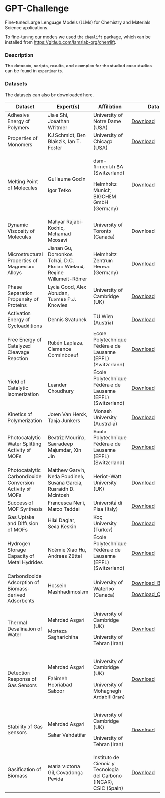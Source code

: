 # GPT-Challenge

Fine-tuned Large Lenguage Models (LLMs) for Chemistry and Materials Science applications.

To fine-tuning our models we used the `chemlift` package, which can be installed from https://github.com/lamalab-org/chemlift.


### Description

The datasets, scripts, results, and examples for the studied case studies can be found in `experiments`.


### Datasets

The datasets can also be downloaded here.

| Dataset | Expert(s) | Affiliation | Data |
| -------- | -------- | -------- |-------- |
| Adhesive Energy of Polymers | Jiale Shi, Jonathan Whitmer | University of Notre Dame (USA) |[Download](experiments/01_Materials_and_Properties/AdE_polymers/DatasetExplore/train_polymers.csv?raw=true)|
| Properties of Monomers | KJ Schmidt, Ben Blaiszik, Ian T. Foster | University of Chicago (USA) | [Download](experiments/01_Materials_and_Properties/Prop_monomers/DatasetExplore/train_monomers.csv?raw=true) |
| Melting Point of Molecules | <p>Guillaume Godin</p><p>Igor Tetko</p> | <p>dsm-firmenich SA (Switzerland)</p><p>Helmholtz Munich; BIGCHEM GmbH (Germany)</p> | [Download](experiments/01_Materials_and_Properties/MeltingPoint_molecules/DatasetExplore/train_meltingPoint_noDuplicates.csv?raw=true) |
| Dynamic Viscosity of Molecules | Mahyar Rajabi-Kochic, Mohamad Moosavi | University of Toronto (Canada) | [Download](experiments/01_Materials_and_Properties/DynamicViscosity_molecules/Viscosity_dataset.csv?raw=true) |
| Microstructural Properties of Magnesium Alloys | Jianan Gu, Domonkos Tolnai, D.C. Florian Wieland, Regine Willumeit-Römer | Helmholtz Zentrum Hereon (Germany) | [Download](experiments/01_Materials_and_Properties/Prop_MgAlloys/DatasetExplore/HEREON_final.csv?raw=true) |
| Phase Separation Propensity of Proteins | Lydia Good, Alex Abrudan, Tuomas P.J. Knowles | University of Cambridge (UK) | [Download](experiments/01_Materials_and_Properties/PhaseSep_proteins/DatasetExplore/LLPS_all.csv?raw=true) |
| Activation Energy of Cycloadditions | Dennis Svatunek | TU Wien (Austria) | [Download](experiments/02_Reactions_and_Synthesis/ActivationEnergy_cycloadditions/DatasetExplore/ClickActivationE.csv?raw=true) |
| Free Energy of Catalyzed Cleavage Reaction | Rubén Laplaza, Clemence Corminboeuf | École Polytechnique Fédérale de Lausanne (EPFL) (Switzerland) | [Download](experiments/02_Reactions_and_Synthesis/FreeEnergy_cleavageReact/DatasetExplore/NiCatalysis.csv?raw=true) |
| Yield of Catalytic Isomerization | Leander Choudhury | École Polytechnique Fédérale de Lausanne (EPFL) (Switzerland) | [Download](experiments/02_Reactions_and_Synthesis/Yield_isomerisation/DatasetExpore/Isomerisation_train.csv?raw=true) |
| Kinetics of Polymerization | Joren Van Herck, Tanja Junkers | Monash University (Australia) | [Download](experiments/02_Reactions_and_Synthesis/Kinetics_polymerization/DatasetExplore/Polymerization.csv?raw=true) |
| Photocatalytic Water Splitting Activity of MOFs | Beatriz Mouriño, Sauradeep Majumdar, Xin Jin | École Polytechnique Fédérale de Lausanne (EPFL) (Switzerland) | [Download](experiments/02_Reactions_and_Synthesis/Photocat_waterSplitting_MOFs/MOFs_photocatalysis.csv?raw=true) |
| Photocatalytic Carbondioxide Conversion Activity of MOFs | Matthew Garvin, Neda Poudineh, Susana Garcia, Ruaraidh D. McIntosh | Heriot-Watt University (UK) | [Download](experiments/02_Reactions_and_Synthesis/Photocat_CO2conversion_MOFs/PhotocatCO2conversionMOFs_dataset.csv?raw=true) |
| Success of MOF Synthesis | Francesca Nerli, Marco Taddei | Universitá di Pisa (Italy) | [Download](experiments/02_Reactions_and_Synthesis/MOF_synthesis/DatasetExplore/MOF_synthesis_train.csv?raw=true) |
| Gas Uptake and Diffusion of MOFs | Hilal Daglar, Seda Keskin | Koç University (Turkey) | [Download](experiments/03_Systems_and_Applications/GasUptakeDiffusion_MOFs/DatasetExplore/Helium.csv?raw=true) |
| Hydrogen Storage Capacity of Metal Hydrides | Noémie Xiao Hu, Andreas Züttel | École Polytechnique Fédérale de Lausanne (EPFL) (Switzerland) | [Download](experiments/03_Systems_and_Applications/H2storage_metalHydrides/DatasetExplore/NiCatalysis.csv?raw=true) |
| Carbondioxide Adsorption of Biomass-derived Adsorbents | Hossein Mashhadimoslem | University of Waterloo (Canada) | <p>[Download_BET](experiments/03_Systems_and_Applications/CO2ads_biomassAdsorbents/BET_dataset.csv?raw=true)</p><p>[Download_CO2ads](experiments/03_Systems_and_Applications/CO2ads_biomassAdsorbents/CO2adsorption_dataset.csv?raw=true)</p> |
| Thermal Desalination of Water | <p>Mehrdad Asgari</p><p>Morteza Sagharichiha</p> | <p>University of Cambridge (UK)</p><p>University of Tehran (Iran)</p> | [Download](experiments/03_Systems_and_Applications/Desalination_water/Desalination_dataset.csv?raw=true) |
| Detection Response of Gas Sensors | <p>Mehrdad Asgari</p><p>Fahimeh Hooriabad Saboor</p> | <p>University of Cambridge (UK)</p><p>University of Mohaghegh Ardabili (Iran)</p> | [Download](experiments/03_Systems_and_Applications/DetectionResponse_gasSensors/DetectionResponseSensors_dataset.csv?raw=true) |
| Stability of Gas Sensors | <p>Mehrdad Asgari</p><p>Sahar Vahdatifar</p> | <p>University of Cambridge (UK)</p><p>University of Tehran (Iran)</p> | [Download](experiments/03_Systems_and_Applications/Stability_gasSensors/StabilityGasSensors_dataset.csv?raw=true) |
| Gasification of Biomass | María Victoria Gil, Covadonga Pevida | Instituto de Ciencia y Tecnología del Carbono (INCAR), CSIC (Spain) | [Download](experiments/03_Systems_and_Applications/Gasification_biomass/DatasetExplore/GasificationBiomass_dataset.csv?raw=true) |

